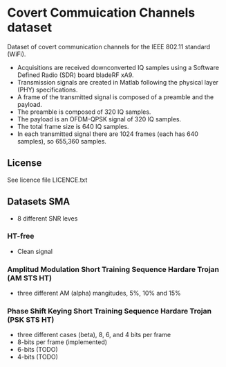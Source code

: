 # Covert Commuication Channels dataset
Dataset of covert communication channels for the IEEE 802.11 standard (WiFi).
+ Acquisitions are received downconverted IQ samples using a Software Defined Radio (SDR) board bladeRF xA9.
+ Transmission signals are created in Matlab following the physical layer (PHY) specifications.
+ A frame of the transmitted signal is composed of a preamble and the payload.
+ The preamble is composed of 320 IQ samples.
+ The payload is an OFDM-QPSK signal of 320 IQ samples.
+ The total frame size is 640 IQ samples.
+ In each transmitted signal there are 1024 frames (each has 640 samples), so 655,360 samples.

## License
See licence file LICENCE.txt

## Datasets SMA
+ 8 different SNR leves

### HT-free
+ Clean signal

### Amplitud Modulation Short Training Sequence Hardare Trojan (AM STS HT)
+ three different AM (alpha) mangitudes, 5%, 10% and 15%

### Phase Shift Keying Short Training Sequence Hardare Trojan (PSK STS HT)
+ three different cases (beta), 8, 6, and 4 bits per frame
+ 8-bits per frame (implemented)
+ 6-bits (TODO)
+ 4-bits (TODO)
